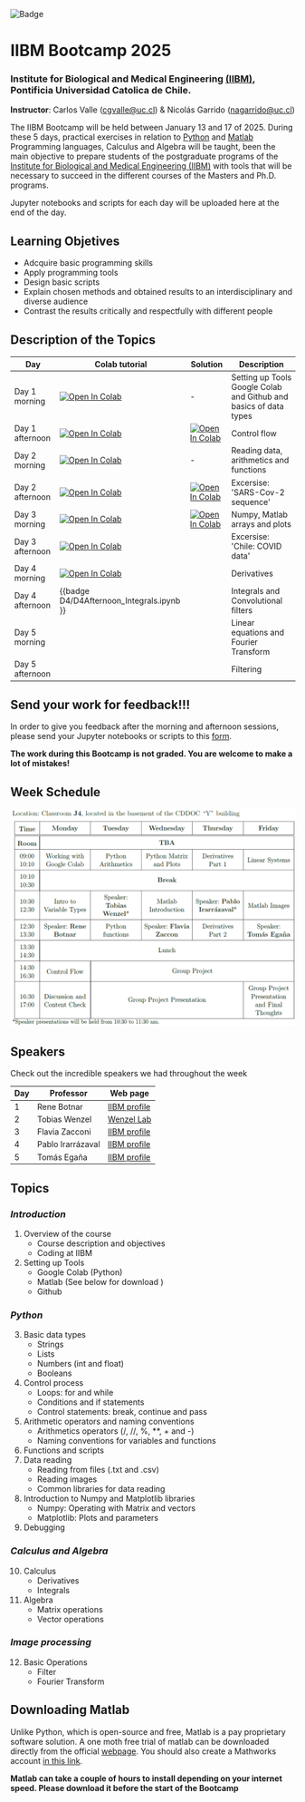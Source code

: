 
![Badge](https://github.com/cgvalle/IIBM-BootCamp-2025/actions/workflows/badge-colab.yml/badge.svg)


# IIBM Bootcamp 2025
### Institute for Biological and Medical Engineering [(IIBM)](https://ingenieriabiologicaymedica.uc.cl/en/), Pontificia Universidad Catolica de Chile.

**Instructor**: Carlos Valle (cgvalle@uc.cl) & Nicolás Garrido (nagarrido@uc.cl)


The IIBM Bootcamp will be held between January 13 and 17 of 2025. During these 5 days, practical exercises in relation to [Python](https://www.python.org/) and [Matlab](https://la.mathworks.com/) Programming languages, Calculus and Algebra will be taught, been the main objective to prepare students of the postgraduate programs of the [Institute for Biological and Medical Engineering (IIBM)](https://ingenieriabiologicaymedica.uc.cl/en/) with tools that will be necessary to succeed in the different courses of the Masters and Ph.D. programs.

Jupyter notebooks and scripts for each day will be uploaded here at the end of the day.

## **Learning Objetives**
* Adcquire basic programming skills
* Apply programming tools
* Design basic scripts
* Explain chosen methods and obtained results to an interdisciplinary and diverse audience
* Contrast the results critically and respectfully with different people



## Description of the Topics


| Day   | Colab tutorial          |  Solution |          Description             |
|-------|---------------------------|--|-------------------------------------|
| Day 1 morning     | [![Open In Colab](https://colab.research.google.com/assets/colab-badge.svg)](https://colab.research.google.com/github/cgvalle/IIBM-BootCamp-2025/blob/main/D1/D1Morning_tools_elemental_python.ipynb)| - | Setting up Tools Google Colab and Github and basics of data types| 
| Day 1 afternoon   | [![Open In Colab](https://colab.research.google.com/assets/colab-badge.svg)](https://colab.research.google.com/github/cgvalle/IIBM-BootCamp-2025/blob/main/D1/D1Afternoon_controlFlow.ipynb) | [![Open In Colab](https://colab.research.google.com/assets/colab-badge.svg)](https://colab.research.google.com/github/cgvalle/IIBM-BootCamp-2025/blob/main/D1/D1Afternoon_controlFlow_SOLUTION.ipynb)| Control flow|
| Day 2 morning     | [![Open In Colab](https://colab.research.google.com/assets/colab-badge.svg)](https://colab.research.google.com/github/cgvalle/IIBM-BootCamp-2025/blob/main/D2/D2Morning.ipynb) |  - | Reading data, arithmetics and functions|
| Day 2 afternoon   | [![Open In Colab](https://colab.research.google.com/assets/colab-badge.svg)](https://colab.research.google.com/github/cgvalle/IIBM-BootCamp-2025/blob/main/D2/D2Afertoon.ipynb)  | [![Open In Colab](https://colab.research.google.com/assets/colab-badge.svg)](https://colab.research.google.com/github/cgvalle/IIBM-BootCamp-2025/blob/main/D2/D2Afertoon_SOLUTION.ipynb)  | Excersise: 'SARS-Cov-2 sequence' |
| Day 3 morning     | [![Open In Colab](https://colab.research.google.com/assets/colab-badge.svg)](https://colab.research.google.com/github/cgvalle/IIBM-BootCamp-2025/blob/main/D3/D3_morning_numpy_matplotlib_Matlab.ipynb) | [![Open In Colab](https://colab.research.google.com/assets/colab-badge.svg)](https://colab.research.google.com/github/cgvalle/IIBM-BootCamp-2025/blob/main/D3/D3_morning_numpy_matplotlib_Matlab_SOLUTION.ipynb)  | Numpy, Matlab arrays and plots|
| Day 3 afternoon   | [![Open In Colab](https://colab.research.google.com/assets/colab-badge.svg)](https://colab.research.google.com/github/cgvalle/IIBM-BootCamp-2025/blob/main/D3/D3_Afternoon_covid.ipynb)  |   | Excersise: 'Chile: COVID data'|
| Day 4 morning     |[![Open In Colab](https://colab.research.google.com/assets/colab-badge.svg)](https://colab.research.google.com/github/cgvalle/IIBM-BootCamp-2025/blob/main/D4/D4Morning_derivatives.ipynb)   |   | Derivatives|
| Day 4 afternoon   | {{badge D4/D4Afternoon_Integrals.ipynb }} |   | Integrals and Convolutional filters|
| Day 5 morning     |  |   | Linear equations and Fourier Transform|
| Day 5 afternoon   | |   |  Filtering |


## **Send your work for feedback!!!**
In order to give you feedback after the morning and afternoon sessions, please send your Jupyter notebooks or scripts to this [form](https://forms.gle/hcRWgC181HbmRHFA9). 

**The work during this Bootcamp is not graded. You are welcome to make a lot of mistakes!**


## **Week Schedule**
![imagen](https://github.com/cgvalle/IIBM-BootCamp-2025/blob/main/assets/week_schedule.png)


## **Speakers**
Check out the incredible speakers we had throughout the week


| Day |  Professor                  | Web page                                                                              |
|-----|-----------------------------------------|--------------------------------------------------------------------------------- |
| 1   |   Rene Botnar  |  [IIBM profile](https://ingenieriabiologicaymedica.uc.cl/es/personas/academicos/1011-rene-botnar)        
| 2   |    Tobias Wenzel          |    [Wenzel Lab](https://wenzel-lab.github.io/en/)          |
| 3   |    Flavia Zacconi        | [IIBM profile](https://ingenieriabiologicaymedica.uc.cl/es/personas/academicos/817-flavia-zacconi) | 
| 4   |    Pablo Irarrázaval        |  [IIBM profile](https://ingenieriabiologicaymedica.uc.cl/es/personas/academicos/72-pablo-irarrazaval)                                   |
| 5   |    Tomás Egaña         |      [IIBM profile](https://ingenieriabiologicaymedica.uc.cl/es/personas/academicos/76-tomas-egana)                                |


## **Topics**
### *Introduction*
1. Overview of the course
    * Course description and objectives
    * Coding at IIBM
2. Setting up Tools
    * Google Colab (Python)
    * Matlab (See below for download )
    * Github
### *Python*
3. Basic data types 
    * Strings 
    * Lists 
    * Numbers (int and float)
    * Booleans
4. Control process
    * Loops: for and while
    * Conditions and if statements
    * Control statements: break, continue and pass
5. Arithmetic operators and naming conventions
    * Arithmetics operators (/, //, \%, **, + and -)
    * Naming conventions for variables and functions
6. Functions and scripts
7. Data reading
    * Reading from files (.txt and .csv)
    * Reading images
    * Common libraries for data reading
8. Introduction to Numpy and Matplotlib libraries
    * Numpy: Operating with Matrix and vectors
    * Matplotlib: Plots and parameters 
9. Debugging
    
### *Calculus and Algebra*
10. Calculus
    * Derivatives
    * Integrals
11. Algebra
    * Matrix operations
    * Vector operations

### *Image processing*
12. Basic Operations
    * Filter
    * Fourier Transform


## **Downloading Matlab**
Unlike Python, which is open-source and free, Matlab is a pay proprietary software solution. A one moth free trial of matlab can be downloaded directly from the official [webpage](https://la.mathworks.com/campaigns/products/trials.html). You should also create a Mathworks account [in this link](https://www.mathworks.com/mwaccount/account/create?cid=mlhome&wid=&uri=https%3A%2F%2Fmatlab.mathworks.com%2F).

**Matlab can take a couple of hours to install depending on your internet speed. Please download it before the start of the Bootcamp**

